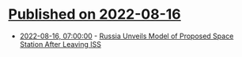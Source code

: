 # [Published on 2022-08-16](index.md)

* [2022-08-16, 07:00:00](https://science.slashdot.org/story/22/08/15/2225219/russia-unveils-model-of-proposed-space-station-after-leaving-iss?utm_source=rss1.0mainlinkanon&utm_medium=feed) - [Russia Unveils Model of Proposed Space Station After Leaving ISS](https://science.slashdot.org/story/22/08/15/2225219/russia-unveils-model-of-proposed-space-station-after-leaving-iss?utm_source=rss1.0mainlinkanon&utm_medium=feed)
